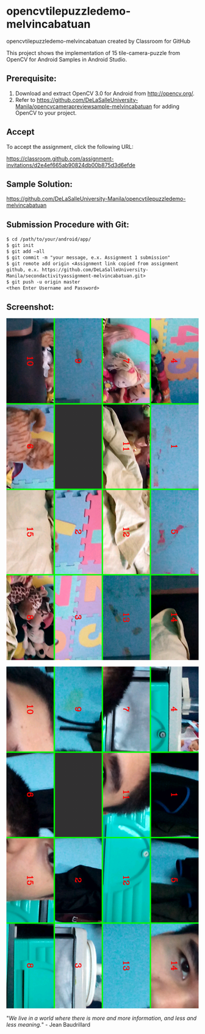 # opencvtilepuzzledemo-melvincabatuan

opencvtilepuzzledemo-melvincabatuan created by Classroom for GitHub

This project shows the implementation of 15 tile-camera-puzzle from OpenCV for Android Samples in Android Studio.

## Prerequisite:

1. Download and extract OpenCV 3.0 for Android from http://opencv.org/.
2. Refer to https://github.com/DeLaSalleUniversity-Manila/opencvcamerapreviewsample-melvincabatuan for adding OpenCV to your project.

## Accept

To accept the assignment, click the following URL:

https://classroom.github.com/assignment-invitations/d2e4ef665ab90824db00b875d3d6efde

## Sample Solution:

https://github.com/DeLaSalleUniversity-Manila/opencvtilepuzzledemo-melvincabatuan

## Submission Procedure with Git: 

```shell
$ cd /path/to/your/android/app/
$ git init
$ git add –all
$ git commit -m "your message, e.x. Assignment 1 submission"
$ git remote add origin <Assignment link copied from assignment github, e.x. https://github.com/DeLaSalleUniversity-Manila/secondactivityassignment-melvincabatuan.git>
$ git push -u origin master
<then Enter Username and Password>
```


## Screenshot:

![alt tag](https://github.com/DeLaSalleUniversity-Manila/opencvtilepuzzledemo-melvincabatuan/blob/master/device-2015-11-02-101245.png)

![alt tag](https://github.com/DeLaSalleUniversity-Manila/opencvtilepuzzledemo-melvincabatuan/blob/master/device-2015-11-02-101348.png)

"*We live in a world where there is more and more information, and less and less meaning.*" - Jean Baudrillard
